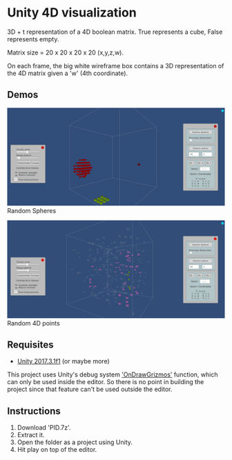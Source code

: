 # Unity 4D visualization

3D + t representation of a 4D boolean matrix. True represents a cube, False represents empty.

Matrix size = 20 x 20 x 20 x 20 (x,y,z,w).

On each frame, the big white wireframe box contains a 3D representation of the 4D matrix given a 'w' (4th coordinate).

## Demos

![Demo random spheres](https://raw.githubusercontent.com/carjimcor/4D-visualization-unity/master/readme%20images/demo_1_esferas.gif)
Random Spheres

![Demo random points](https://raw.githubusercontent.com/carjimcor/4D-visualization-unity/master/readme%20images/demo_2_aleatorio.gif)
Random 4D points

## Requisites

* [Unity 2017.3.1f1](https://unity3d.com/es/get-unity/download/archive) (or maybe more)

This project uses Unity's debug system ['OnDrawGrizmos'](https://docs.unity3d.com/ScriptReference/MonoBehaviour.OnDrawGizmos.html) function, which can only be used inside the editor. So there is no point in building the project since that feature can't be used outside the editor.

## Instructions

1. Download 'PID.7z'.
2. Extract it.
3. Open the folder as a project using Unity.
4. Hit play on top of the editor.
